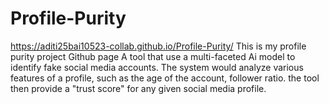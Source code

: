 # Profile-Purity
https://aditi25bai10523-collab.github.io/Profile-Purity/
This is my profile purity project Github page
A tool that use a multi-faceted Ai model to identify fake social media accounts. The system would analyze various features of a profile, such as the age of the account, follower ratio. the tool then provide a "trust score" for any given social media profile.
